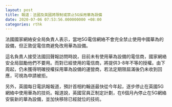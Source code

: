 ```yaml
---
layout: post
title: 報道：法國及英國將限制或禁止5G採用華為設備
date: 2020-07-06 07:53:56.000000000 +08:00
categories: rthk
---
```


法國國家網絡安全局負責人表示，當地5G電信網絡不會完全禁止使用中國華為的設備，但正敦促電信商避免改用華為設備。

這名負責人接受法國回聲報訪問時說，目前未有使用華為設備的電信商，國家網絡安全局鼓勵他們不要用。而對已經使用的電信商，將提供3-8年不等的授權。由下周起，仍未獲得明確授權採用華為設備的運營商，若法定期限屆滿後仍未收到回應，可視為申請被拒。

另外，英國每日電訊報報道，預計首相約翰遜最快從今年起，逐步停止在英國5G網絡中使用華為的技術。報道說，英國官員正制定計劃，在6個月內停止在5G網絡安裝新的華為設備，並加快移除已經就位的技術。
